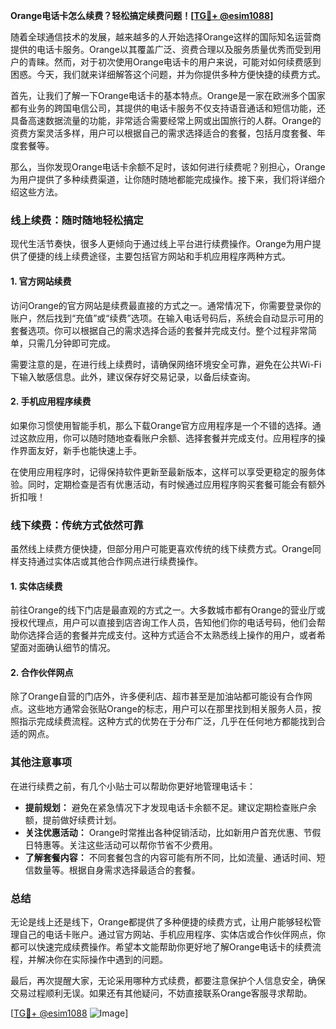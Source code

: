 **Orange电话卡怎么续费？轻松搞定续费问题！[[TG💪+ @esim1088](https://t.me/s/esim1088)]**

随着全球通信技术的发展，越来越多的人开始选择Orange这样的国际知名运营商提供的电话卡服务。Orange以其覆盖广泛、资费合理以及服务质量优秀而受到用户的青睐。然而，对于初次使用Orange电话卡的用户来说，可能对如何续费感到困惑。今天，我们就来详细解答这个问题，并为你提供多种方便快捷的续费方式。

首先，让我们了解一下Orange电话卡的基本特点。Orange是一家在欧洲多个国家都有业务的跨国电信公司，其提供的电话卡服务不仅支持语音通话和短信功能，还具备高速数据流量的功能，非常适合需要经常上网或出国旅行的人群。Orange的资费方案灵活多样，用户可以根据自己的需求选择适合的套餐，包括月度套餐、年度套餐等。

那么，当你发现Orange电话卡余额不足时，该如何进行续费呢？别担心，Orange为用户提供了多种续费渠道，让你随时随地都能完成操作。接下来，我们将详细介绍这些方法。

### **线上续费：随时随地轻松搞定**

现代生活节奏快，很多人更倾向于通过线上平台进行续费操作。Orange为用户提供了便捷的线上续费途径，主要包括官方网站和手机应用程序两种方式。

#### **1. 官方网站续费**
访问Orange的官方网站是续费最直接的方式之一。通常情况下，你需要登录你的账户，然后找到“充值”或“续费”选项。在输入电话号码后，系统会自动显示可用的套餐选项。你可以根据自己的需求选择合适的套餐并完成支付。整个过程非常简单，只需几分钟即可完成。

需要注意的是，在进行线上续费时，请确保网络环境安全可靠，避免在公共Wi-Fi下输入敏感信息。此外，建议保存好交易记录，以备后续查询。

#### **2. 手机应用程序续费**
如果你习惯使用智能手机，那么下载Orange官方应用程序是一个不错的选择。通过这款应用，你可以随时随地查看账户余额、选择套餐并完成支付。应用程序的操作界面友好，新手也能快速上手。

在使用应用程序时，记得保持软件更新至最新版本，这样可以享受更稳定的服务体验。同时，定期检查是否有优惠活动，有时候通过应用程序购买套餐可能会有额外折扣哦！

### **线下续费：传统方式依然可靠**

虽然线上续费方便快捷，但部分用户可能更喜欢传统的线下续费方式。Orange同样支持通过实体店或其他合作网点进行续费操作。

#### **1. 实体店续费**
前往Orange的线下门店是最直观的方式之一。大多数城市都有Orange的营业厅或授权代理点，用户可以直接到店咨询工作人员，告知他们你的电话号码，他们会帮助你选择合适的套餐并完成支付。这种方式适合不太熟悉线上操作的用户，或者希望面对面确认细节的情况。

#### **2. 合作伙伴网点**
除了Orange自营的门店外，许多便利店、超市甚至是加油站都可能设有合作网点。这些地方通常会张贴Orange的标志，用户可以在那里找到相关服务人员，按照指示完成续费流程。这种方式的优势在于分布广泛，几乎在任何地方都能找到合适的网点。

### **其他注意事项**

在进行续费之前，有几个小贴士可以帮助你更好地管理电话卡：

- **提前规划：** 避免在紧急情况下才发现电话卡余额不足。建议定期检查账户余额，提前做好续费计划。
- **关注优惠活动：** Orange时常推出各种促销活动，比如新用户首充优惠、节假日特惠等。关注这些活动可以帮你节省不少费用。
- **了解套餐内容：** 不同套餐包含的内容可能有所不同，比如流量、通话时间、短信数量等。根据自身需求选择最适合的套餐。

### **总结**

无论是线上还是线下，Orange都提供了多种便捷的续费方式，让用户能够轻松管理自己的电话卡账户。通过官方网站、手机应用程序、实体店或合作伙伴网点，你都可以快速完成续费操作。希望本文能帮助你更好地了解Orange电话卡的续费流程，并解决你在实际操作中遇到的问题。

最后，再次提醒大家，无论采用哪种方式续费，都要注意保护个人信息安全，确保交易过程顺利无误。如果还有其他疑问，不妨直接联系Orange客服寻求帮助。

[[TG💪+ @esim1088](https://t.me/s/esim1088) ![Image](https://i.postimg.cc/4NQfJmqS/Snipaste-2025-05-13-00-14-12.png)]
